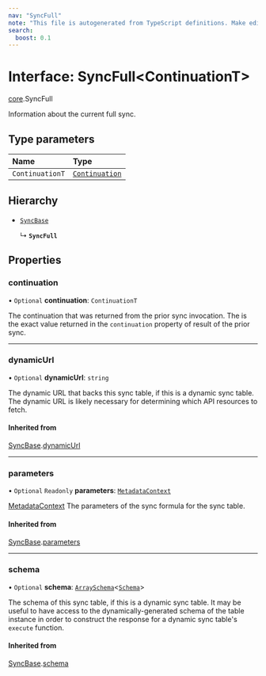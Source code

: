 ```yaml
---
nav: "SyncFull"
note: "This file is autogenerated from TypeScript definitions. Make edits to the comments in the TypeScript file and then run `make docs` to regenerate this file."
search:
  boost: 0.1
---
```

# Interface: SyncFull<ContinuationT\>

[core](../modules/core.md).SyncFull

Information about the current full sync.

## Type parameters

| Name | Type |
| :------ | :------ |
| `ContinuationT` | [`Continuation`](core.Continuation.md) |

## Hierarchy

- [`SyncBase`](core.SyncBase.md)

  ↳ **`SyncFull`**

## Properties

### continuation

• `Optional` **continuation**: `ContinuationT`

The continuation that was returned from the prior sync invocation. The is the exact
value returned in the `continuation` property of result of the prior sync.

___

### dynamicUrl

• `Optional` **dynamicUrl**: `string`

The dynamic URL that backs this sync table, if this is a dynamic sync table.
The dynamic URL is likely necessary for determining which API resources to fetch.

#### Inherited from

[SyncBase](core.SyncBase.md).[dynamicUrl](core.SyncBase.md#dynamicurl)

___

### parameters

• `Optional` `Readonly` **parameters**: [`MetadataContext`](../types/core.MetadataContext.md)

[MetadataContext](../types/core.MetadataContext.md) The parameters of the sync formula for the sync table.

#### Inherited from

[SyncBase](core.SyncBase.md).[parameters](core.SyncBase.md#parameters)

___

### schema

• `Optional` **schema**: [`ArraySchema`](core.ArraySchema.md)<[`Schema`](../types/core.Schema.md)\>

The schema of this sync table, if this is a dynamic sync table. It may be useful to have
access to the dynamically-generated schema of the table instance in order to construct
the response for a dynamic sync table's `execute` function.

#### Inherited from

[SyncBase](core.SyncBase.md).[schema](core.SyncBase.md#schema)
